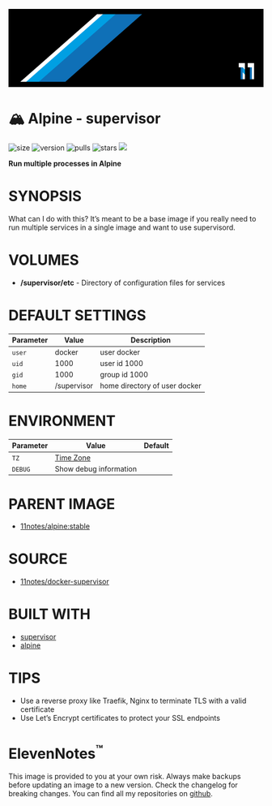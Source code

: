 ![Banner](https://github.com/11notes/defaults/blob/main/static/img/banner.png?raw=true)

# 🏔️ Alpine - supervisor
![size](https://img.shields.io/docker/image-size/11notes/supervisor/stable?color=0eb305) ![version](https://img.shields.io/docker/v/11notes/supervisor/stable?color=eb7a09) ![pulls](https://img.shields.io/docker/pulls/11notes/supervisor?color=2b75d6) ![stars](https://img.shields.io/docker/stars/11notes/supervisor?color=e6a50e) [<img src="https://img.shields.io/badge/github-11notes-blue?logo=github">](https://github.com/11notes)

**Run multiple processes in Alpine**

# SYNOPSIS
What can I do with this? It’s meant to be a base image if you really need to run multiple services in a single image and want to use supervisord.

# VOLUMES
* **/supervisor/etc** - Directory of configuration files for services

# DEFAULT SETTINGS
| Parameter | Value | Description |
| --- | --- | --- |
| `user` | docker | user docker |
| `uid` | 1000 | user id 1000 |
| `gid` | 1000 | group id 1000 |
| `home` | /supervisor | home directory of user docker |

# ENVIRONMENT
| Parameter | Value | Default |
| --- | --- | --- |
| `TZ` | [Time Zone](https://en.wikipedia.org/wiki/List_of_tz_database_time_zones) | |
| `DEBUG` | Show debug information | |

# PARENT IMAGE
* [11notes/alpine:stable](https://hub.docker.com/r/11notes/alpine)

# SOURCE
* [11notes/docker-supervisor](https://github.com/11notes/docker-supervisor)

# BUILT WITH
* [supervisor](http://supervisord.org/introduction.html)
* [alpine](https://alpinelinux.org)

# TIPS
* Use a reverse proxy like Traefik, Nginx to terminate TLS with a valid certificate
* Use Let’s Encrypt certificates to protect your SSL endpoints

# ElevenNotes<sup>™️</sup>
This image is provided to you at your own risk. Always make backups before updating an image to a new version. Check the changelog for breaking changes. You can find all my repositories on [github](https://github.com/11notes).
    